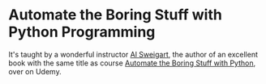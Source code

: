 # Automate the Boring Stuff with Python Programming
It's taught by a wonderful instructor [Al Sweigart](https://inventwithpython.com/), the author of an excellent book with the same title as course [Automate the Boring Stuff with Python](https://automatetheboringstuff.com/), over on Udemy.
